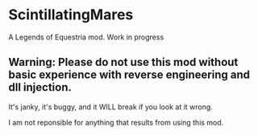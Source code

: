 # ScintillatingMares

A Legends of Equestria mod. Work in progress

## Warning: Please do not use this mod without basic experience with reverse engineering and dll injection.
It's janky, it's buggy, and it WILL break if you look at it wrong.

I am not reponsible for anything that results from using this mod.